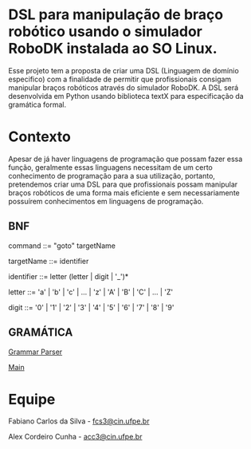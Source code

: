 # DSL para manipulação de braço robótico usando o simulador RoboDK instalada ao SO Linux.

Esse projeto tem a proposta de criar uma DSL (Linguagem de domínio especifico) com a finalidade de permitir que profissionais consigam manipular braços robóticos através do simulador RoboDK. A DSL será desenvolvida em Python usando biblioteca textX para especificação da gramática formal.

 # Contexto

Apesar de já haver linguagens de programação que possam fazer essa função, geralmente essas linguagens necessitam de um certo conhecimento de programação para a sua utilização, portanto, pretendemos criar uma DSL para que profissionais possam manipular braços robóticos de uma forma mais eficiente e sem necessariamente possuírem conhecimentos em linguagens de programação.

## BNF

command         ::= "goto" targetName

targetName      ::= identifier

identifier      ::= letter (letter | digit | '_')*

letter          ::= 'a' | 'b' | 'c' | ... | 'z' | 'A' | 'B' | 'C' | ... | 'Z'

digit           ::= '0' | '1' | '2' | '3' | '4' | '5' | '6' | '7' | '8' | '9'

## GRAMÁTICA

<a href="https://github.com/fabianoinfosec/Projeto-de-Paradigmas-de-linguagem/blob/Projeto/GrammarParser.hs">Grammar Parser</a>

<a href="https://github.com/fabianoinfosec/Projeto-de-Paradigmas-de-linguagem/blob/Projeto/Main.hs">Main</a>

# Equipe

Fabiano Carlos da Silva - fcs3@cin.ufpe.br

Alex Cordeiro Cunha - acc3@cin.ufpe.br
